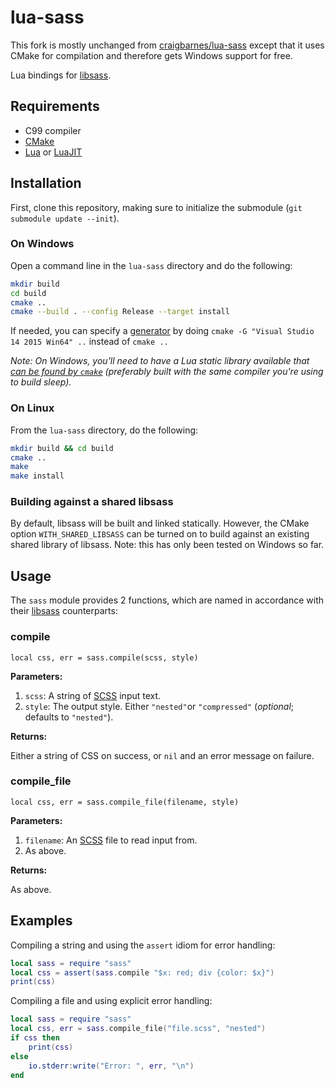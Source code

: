 lua-sass
========

This fork is mostly unchanged from [craigbarnes/lua-sass](https://github.com/craigbarnes/lua-sass) except that it uses CMake for compilation and therefore gets Windows support for free.

Lua bindings for [libsass].

Requirements
------------

* C99 compiler
* [CMake]
* [Lua] or [LuaJIT]

Installation
------------

First, clone this repository, making sure to initialize the submodule (`git submodule update --init`).

### On Windows
Open a command line in the `lua-sass` directory and do the following:
```sh
mkdir build
cd build
cmake ..
cmake --build . --config Release --target install
```
If needed, you can specify a [generator](https://cmake.org/cmake/help/latest/manual/cmake-generators.7.html) by doing `cmake -G "Visual Studio 14 2015 Win64" ..` instead of `cmake ..`

*Note: On Windows, you'll need to have a Lua static library available that [can be found by `cmake`](https://cmake.org/cmake/help/v3.0/module/FindLua.html) (preferably built with the same compiler you're using to build sleep).*

### On Linux
From the `lua-sass` directory, do the following:
```sh
mkdir build && cd build
cmake ..
make
make install
```

### Building against a shared libsass
By default, libsass will be built and linked statically. However, the CMake option `WITH_SHARED_LIBSASS` can be turned on to build against an existing shared library of libsass. Note: this has only been tested on Windows so far.

Usage
-----

The `sass` module provides 2 functions, which are named in accordance with
their [libsass] counterparts:

### compile

    local css, err = sass.compile(scss, style)

**Parameters:**

1. `scss`: A string of [SCSS] input text.
2. `style`: The output style. Either `"nested"`or `"compressed"`
   (*optional*; defaults to `"nested"`).

**Returns:**

Either a string of CSS on success, or `nil` and an error message on failure.

### compile_file

    local css, err = sass.compile_file(filename, style)

**Parameters:**

1. `filename`: An [SCSS] file to read input from.
2. As above.

**Returns:**

As above.

Examples
--------

Compiling a string and using the `assert` idiom for error handling:

```lua
local sass = require "sass"
local css = assert(sass.compile "$x: red; div {color: $x}")
print(css)
```

Compiling a file and using explicit error handling:

```lua
local sass = require "sass"
local css, err = sass.compile_file("file.scss", "nested")
if css then
    print(css)
else
    io.stderr:write("Error: ", err, "\n")
end
```


[libsass]: https://github.com/hcatlin/libsass
[CMake]: https://cmake.org/
[Lua]: http://www.lua.org/
[LuaJIT]: http://luajit.org/
[pkg-config]: https://en.wikipedia.org/wiki/Pkg-config
[SCSS]: http://sass-lang.com/documentation/file.SASS_REFERENCE.html#syntax
